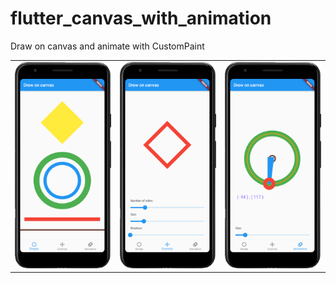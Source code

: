 # flutter_canvas_with_animation
Draw on canvas and animate with CustomPaint

<table>
<tbody>
<tr>
<td>
<img src="https://github.com/vasilevkin/flutter_canvas_with_animation/blob/main/_screenshots/2021-05-30_09-51-05.png" width="200">
</td>
<td>
<img src="https://github.com/vasilevkin/flutter_canvas_with_animation/blob/main/_screenshots/2021-05-30_09-52-10.png" width="200">
</td>
<td>
<img src="https://github.com/vasilevkin/flutter_canvas_with_animation/blob/main/_screenshots/2021-05-30_09-53-07.png" width="200">
</td>
</tr>
</tbody>
</table>
